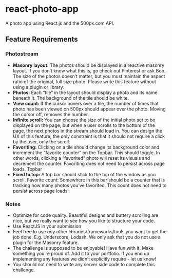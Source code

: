 # react-photo-app
A photo app using React.js and the 500px.com API.

## Feature Requirements
### Photostream
* **Masonry layout:** The photos should be displayed in a reactive masonry layout. If you don’t know what this is, go check out Pinterest or ask Bob. The size of the photos doesn’t matter, but you must maintain the aspect ratio of the original, full size photo. Please write this feature without using a plugin or library. 
* **Photos:** Each “tile” in the layout should display a photo and its name beneath it. The background of the tile should be white.
* **View count:** If the cursor hovers over a tile, the number of times that photo has been viewed on 500px should appear over the photo. Moving the cursor off, removes the number.
* **Infinite scroll:** You can choose the size of the initial photo set to be displayed on the page, but when a user scrolls to the bottom of the page, the next photos in the stream should load in. You can design the UX of this feature, the only constraint is that it should not require a click by the user, only the scroll.
* **Favoriting:** Clicking on a tile should change its background color and increment the “favorite counter” on the Topbar. This should toggle. In other words, clicking a “favorited” photo will reset its visuals and decrement the counter. Favoriting does not need to persist across page loads.
Topbar
* **Fixed to top:** A top bar should stick to the top of the window as you scroll.
Favorite count: Somewhere in this bar should be a counter that is tracking how many photos you’ve favorited. This count does not need to persist across page loads.

### Notes
* Optimize for code quality. Beautiful designs and buttery scrolling are nice, but we really want to see how you like to structure your code.
* Use ReactJS in your submission
* Feel free to use _any_ other libraries/frameworks/tools you want to get the job done. E.g. Underscore, Lodash. We only ask that you do not use a plugin for the Masonry feature.
* The challenge is supposed to be enjoyable! Have fun with it. Make something you’re proud of. Add it to your portfolio. If you end up implementing any features we didn’t explicitly require - let us know!
* You should not need to write any server side code to complete this challenge.

